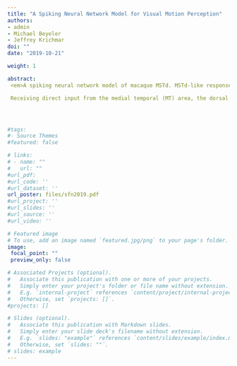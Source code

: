 ```yaml
---
title: "A Spiking Neural Network Model for Visual Motion Perception"
authors:
- admin
- Michael Beyeler
- Jeffrey Krichmar
doi: ""
date: "2019-10-21"

weight: 1

abstract:
 <em>A spiking neural network model of macaque MSTd. MSTd-like response properties emerged from evolving STDP and homeostatic scaling parameters in the network. [Poster](../../files/sfn2019.pdf) presented at *Society for Neuroscience*, Chicago, 2019.</em> <br><br>

 Receiving direct input from the medial temporal (MT) area, the dorsal part of the medial superior temporal (MSTd) area is believed to play a key role in visual motion processing. A previous study demonstrated that several neurophysiological response properties of MSTd, such as 3D translation and rotation selectivity, emerge from applying a dimensionality reduction technique known as Nonnegative Matrix Factorization (NMF) to MT-like activity patterns. It was hypothesized that spike-timing dependent plasticity and homeostatic synaptic scaling (STDP-H) in Spiking Neural Networks (SNNs) performs a similar function as NMF. To test this hypothesis, we implemented a SNN model of macaque MT/MSTd, utilizing an evolutionary algorithm to optimize the parameters of STDP-H. Performance was measured by how well the SNN reconstructed flow pattern stimuli. In the network, each MT neuron was tuned to a speed of 1m/s and one of 8 different directions of movements, and had a receptive field of 1 pixel radius, subtending ~3° of visual angle. During training, simulated flow fields were fed into the network and STDP-H updated the connection weights between groups. By multiplying the MT to MSTd connection weights and MSTd activations, we were able to reconstruct MT activity patterns (the reconstructed MT and the input MT neuronal firing rates have a correlation of 0.68±0.11), and recover the flow field stimuli with high fidelity. The MSTd neurons appeared to have 3D translation and rotation selectivity resembling neurophysiological data, and each neuron spanned only a subregion of the visual field, preferring a mixture of translational and rotational flow components. The model accurately captured the 3D visual response properties of MSTd and indicated that STDP-H is indeed performing a form of dimensionality reduction.




#tags:
#- Source Themes
#featured: false

# links:
# - name: ""
#   url: ""
#url_pdf: 
#url_code: ''
#url_dataset: ''
url_poster: files/sfn2019.pdf
#url_project: ''
#url_slides: ''
#url_source: ''
#url_video: ''

# Featured image
# To use, add an image named `featured.jpg/png` to your page's folder. 
image:
 focal_point: ""
 preview_only: false

# Associated Projects (optional).
#   Associate this publication with one or more of your projects.
#   Simply enter your project's folder or file name without extension.
#   E.g. `internal-project` references `content/project/internal-project/index.md`.
#   Otherwise, set `projects: []`.
#projects: []

# Slides (optional).
#   Associate this publication with Markdown slides.
#   Simply enter your slide deck's filename without extension.
#   E.g. `slides: "example"` references `content/slides/example/index.md`.
#   Otherwise, set `slides: ""`.
# slides: example
---
```

